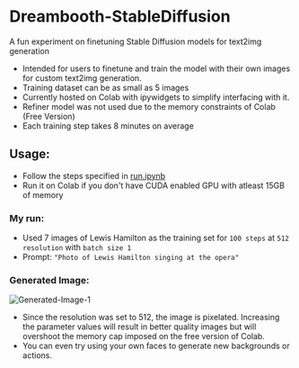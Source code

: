 # Dreambooth-StableDiffusion
A fun experiment on finetuning Stable Diffusion models for text2img generation

- Intended for users to finetune and train the model with their own images for custom text2img generation.
- Training dataset can be as small as 5 images
- Currently hosted on Colab with ipywidgets to simplify interfacing with it.
- Refiner model was not used due to the memory constraints of Colab (Free Version)
- Each training step takes 8 minutes on average

## Usage:
- Follow the steps specified in [run.ipynb](https://github.com/abhishekmani12/Dreambooth-StableDiffusion/blob/main/run.ipynb)
- Run it on Colab if you don't have CUDA enabled GPU with atleast 15GB of memory

### My run:
- Used 7 images of Lewis Hamilton as the training set for `100 steps` at `512 resolution` with `batch size 1`
- Prompt: `"Photo of Lewis Hamilton singing at the opera"`

### Generated Image:
![Generated-Image-1](https://github.com/abhishekmani12/Dreambooth-StableDiffusion/assets/76105443/fe043345-2486-4d54-932d-22d66fef2fc9)

- Since the resolution was set to 512, the image is pixelated. Increasing the parameter values will result in better quality images but will overshoot the memory cap imposed on the free version of Colab.
- You can even try using your own faces to generate new backgrounds or actions.


